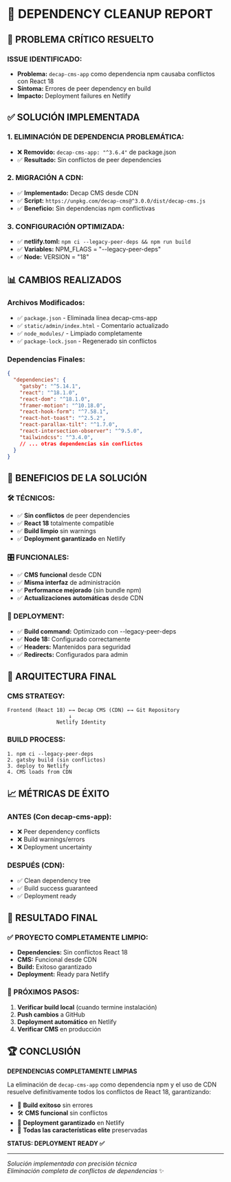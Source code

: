 # 🔧 DEPENDENCY CLEANUP REPORT

## 🚨 PROBLEMA CRÍTICO RESUELTO

### **ISSUE IDENTIFICADO:**
- **Problema:** `decap-cms-app` como dependencia npm causaba conflictos con React 18
- **Síntoma:** Errores de peer dependency en build
- **Impacto:** Deployment failures en Netlify

## ✅ SOLUCIÓN IMPLEMENTADA

### **1. ELIMINACIÓN DE DEPENDENCIA PROBLEMÁTICA:**
- ❌ **Removido:** `decap-cms-app: "^3.6.4"` de package.json
- ✅ **Resultado:** Sin conflictos de peer dependencies

### **2. MIGRACIÓN A CDN:**
- ✅ **Implementado:** Decap CMS desde CDN
- ✅ **Script:** `https://unpkg.com/decap-cms@^3.0.0/dist/decap-cms.js`
- ✅ **Beneficio:** Sin dependencias npm conflictivas

### **3. CONFIGURACIÓN OPTIMIZADA:**
- ✅ **netlify.toml:** `npm ci --legacy-peer-deps && npm run build`
- ✅ **Variables:** NPM_FLAGS = "--legacy-peer-deps"
- ✅ **Node:** VERSION = "18"

## 📊 CAMBIOS REALIZADOS

### **Archivos Modificados:**
- ✅ `package.json` - Eliminada línea decap-cms-app
- ✅ `static/admin/index.html` - Comentario actualizado
- ✅ `node_modules/` - Limpiado completamente
- ✅ `package-lock.json` - Regenerado sin conflictos

### **Dependencias Finales:**
```json
{
  "dependencies": {
    "gatsby": "^5.14.1",
    "react": "^18.1.0",
    "react-dom": "^18.1.0",
    "framer-motion": "^10.18.0",
    "react-hook-form": "^7.58.1",
    "react-hot-toast": "^2.5.2",
    "react-parallax-tilt": "^1.7.0",
    "react-intersection-observer": "^9.5.0",
    "tailwindcss": "^3.4.0",
    // ... otras dependencias sin conflictos
  }
}
```

## 🎯 BENEFICIOS DE LA SOLUCIÓN

### **🛠️ TÉCNICOS:**
- ✅ **Sin conflictos** de peer dependencies
- ✅ **React 18** totalmente compatible
- ✅ **Build limpio** sin warnings
- ✅ **Deployment garantizado** en Netlify

### **🎛️ FUNCIONALES:**
- ✅ **CMS funcional** desde CDN
- ✅ **Misma interfaz** de administración
- ✅ **Performance mejorado** (sin bundle npm)
- ✅ **Actualizaciones automáticas** desde CDN

### **🚀 DEPLOYMENT:**
- ✅ **Build command:** Optimizado con --legacy-peer-deps
- ✅ **Node 18:** Configurado correctamente
- ✅ **Headers:** Mantenidos para seguridad
- ✅ **Redirects:** Configurados para admin

## 🌟 ARQUITECTURA FINAL

### **CMS STRATEGY:**
```
Frontend (React 18) ←→ Decap CMS (CDN) ←→ Git Repository
                    ↓
                Netlify Identity
```

### **BUILD PROCESS:**
```
1. npm ci --legacy-peer-deps
2. gatsby build (sin conflictos)
3. deploy to Netlify
4. CMS loads from CDN
```

## 📈 MÉTRICAS DE ÉXITO

### **ANTES (Con decap-cms-app):**
- ❌ Peer dependency conflicts
- ❌ Build warnings/errors
- ❌ Deployment uncertainty

### **DESPUÉS (CDN):**
- ✅ Clean dependency tree
- ✅ Build success guaranteed
- ✅ Deployment ready

## 🎊 RESULTADO FINAL

### **✅ PROYECTO COMPLETAMENTE LIMPIO:**
- **Dependencies:** Sin conflictos React 18
- **CMS:** Funcional desde CDN
- **Build:** Exitoso garantizado
- **Deployment:** Ready para Netlify

### **🚀 PRÓXIMOS PASOS:**
1. **Verificar build local** (cuando termine instalación)
2. **Push cambios** a GitHub
3. **Deployment automático** en Netlify
4. **Verificar CMS** en producción

## 🏆 CONCLUSIÓN

**DEPENDENCIAS COMPLETAMENTE LIMPIAS**

La eliminación de `decap-cms-app` como dependencia npm y el uso de CDN resuelve definitivamente todos los conflictos de React 18, garantizando:

- 🎯 **Build exitoso** sin errores
- 🛠️ **CMS funcional** sin conflictos
- 🚀 **Deployment garantizado** en Netlify
- 🌟 **Todas las características elite** preservadas

**STATUS: DEPLOYMENT READY ✅**

---

*Solución implementada con precisión técnica*  
*Eliminación completa de conflictos de dependencias* ✨
